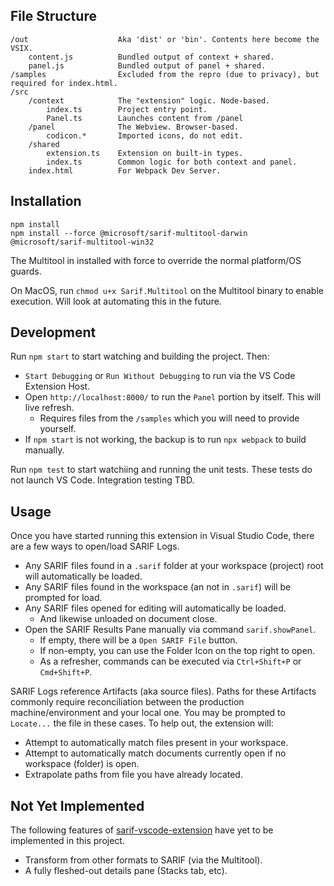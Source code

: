 ## File Structure

```
/out                    Aka 'dist' or 'bin'. Contents here become the VSIX.
    content.js          Bundled output of context + shared.
    panel.js            Bundled output of panel + shared.
/samples                Excluded from the repro (due to privacy), but required for index.html.
/src
    /context            The "extension" logic. Node-based.
        index.ts        Project entry point.
        Panel.ts        Launches content from /panel
    /panel              The Webview. Browser-based.
        codicon.*       Imported icons, do not edit.
    /shared
        extension.ts    Extension on built-in types.
        index.ts        Common logic for both context and panel.
    index.html          For Webpack Dev Server.
```

## Installation
```
npm install
npm install --force @microsoft/sarif-multitool-darwin @microsoft/sarif-multitool-win32
```
The Multitool in installed with force to override the normal platform/OS guards.

On MacOS, run `chmod u+x Sarif.Multitool` on the Multitool binary to enable execution. Will look at automating this in the future.

## Development

Run `npm start` to start watching and building the project. Then:
* `Start Debugging` or `Run Without Debugging` to run via the VS Code Extension Host.
* Open `http://localhost:8000/` to run the `Panel` portion by itself. This will live refresh.
  * Requires files from the `/samples` which you will need to provide yourself.
* If `npm start` is not working, the backup is to run `npx webpack` to build manually.

Run `npm test` to start watchiing and running the unit tests. These tests do not launch VS Code. Integration testing TBD.

## Usage

Once you have started running this extension in Visual Studio Code, there are a few ways to open/load SARIF Logs.
* Any SARIF files found in a `.sarif` folder at your workspace (project) root will automatically be loaded.
* Any SARIF files found in the workspace (an not in `.sarif`) will be prompted for load.
* Any SARIF files opened for editing will automatically be loaded.
  * And likewise unloaded on document close.
* Open the SARIF Results Pane manually via command `sarif.showPanel`.
  * If empty, there will be a `Open SARIF File` button.
  * If non-empty, you can use the Folder Icon on the top right to open.
  * As a refresher, commands can be executed via `Ctrl+Shift+P` or `Cmd+Shift+P`.

SARIF Logs reference Artifacts (aka source files). Paths for these Artifacts commonly require reconciliation between the production machine/environment and your local one. You may be prompted to `Locate...` the file in these cases. To help out, the extension will:
* Attempt to automatically match files present in your workspace.
* Attempt to automatically match documents currently open if no workspace (folder) is open.
* Extrapolate paths from file you have already located.

## Not Yet Implemented

The following features of [sarif-vscode-extension](https://github.com/microsoft/sarif-vscode-extension) have yet to be implemented in this project.
* Transform from other formats to SARIF (via the Multitool).
* A fully fleshed-out details pane (Stacks tab, etc).
